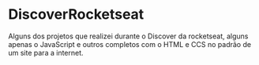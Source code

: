 # DiscoverRocketseat
Alguns dos projetos que realizei durante o Discover da rocketseat, alguns apenas o JavaScript e outros completos com o HTML e CCS no padrão de um site para a internet.
